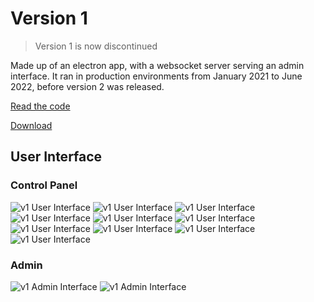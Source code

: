 # Version 1

> Version 1 is now discontinued

Made up of an electron app, with a websocket server serving an admin interface. It ran in production environments from January 2021 to June 2022, before version 2 was released.

[Read the code](https://github.com/Paradise-Pi/ParadisePi/tree/v1)

[Download](https://github.com/Paradise-Pi/ParadisePi/releases/tag/v1.1.2)

## User Interface

### Control Panel

![v1 User Interface](@site/static/img/v1-history/interface(1).png)
![v1 User Interface](@site/static/img/v1-history/interface(2).png)
![v1 User Interface](@site/static/img/v1-history/interface(3).png)
![v1 User Interface](@site/static/img/v1-history/interface(4).png)
![v1 User Interface](@site/static/img/v1-history/interface(5).png)
![v1 User Interface](@site/static/img/v1-history/interface(6).png)
![v1 User Interface](@site/static/img/v1-history/interface(7).png)
![v1 User Interface](@site/static/img/v1-history/interface(8).png)
![v1 User Interface](@site/static/img/v1-history/interface(9).png)
![v1 User Interface](@site/static/img/v1-history/interface(10).png)

### Admin

![v1 Admin Interface](@site/static/img/v1-history/webInterface(1).jpeg)
![v1 Admin Interface](@site/static/img/v1-history/webInterface(2).jpeg)